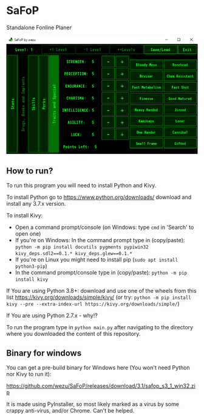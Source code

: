 # SaFoP
Standalone Fonline Planer

![screenshot](https://raw.githubusercontent.com/wezu/SaFoP/master/screenshot.png)

## How to run?
To run this program you will need to install Python and Kivy.

To install Python go to https://www.python.org/downloads/ download and install any 3.7.x version.

To install Kivy:
- Open a command prompt/console (on Windows: type `cmd` in 'Search' to open one)
- If you're on Windows: In the command prompt type in (copy/paste):
 `python -m pip install docutils pygments pypiwin32 kivy_deps.sdl2==0.1.* kivy_deps.glew==0.1.*`
- If you're on Linux you might need to install pip (`sudo apt install python3-pip`)
- In the command prompt/console type in (copy/paste): `python -m pip install kivy`

If You are using Python 3.8+: download and use one of the wheels from this list https://kivy.org/downloads/simple/kivy/ (or try: `python -m pip install kivy --pre --extra-index-url https://kivy.org/downloads/simple/`)

If You are using Python 2.7.x - why!?

To run the program type in `python main.py` after navigating to the directory where you downloaded the content of this repository.

## Binary for windows
You can get a pre-build binary for Windows here (You won't need Python nor Kivy to run it):

https://github.com/wezu/SaFoP/releases/download/3.1/safop_s3_1_win32.zip

It is made using PyInstaller, so most likely marked as a virus by some crappy anti-virus, and/or Chrome. Can't be helped.

